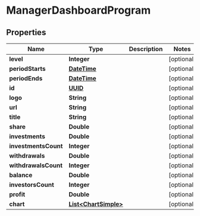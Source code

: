 
# ManagerDashboardProgram

## Properties
Name | Type | Description | Notes
------------ | ------------- | ------------- | -------------
**level** | **Integer** |  |  [optional]
**periodStarts** | [**DateTime**](DateTime.md) |  |  [optional]
**periodEnds** | [**DateTime**](DateTime.md) |  |  [optional]
**id** | [**UUID**](UUID.md) |  |  [optional]
**logo** | **String** |  |  [optional]
**url** | **String** |  |  [optional]
**title** | **String** |  |  [optional]
**share** | **Double** |  |  [optional]
**investments** | **Double** |  |  [optional]
**investmentsCount** | **Integer** |  |  [optional]
**withdrawals** | **Double** |  |  [optional]
**withdrawalsCount** | **Integer** |  |  [optional]
**balance** | **Double** |  |  [optional]
**investorsCount** | **Integer** |  |  [optional]
**profit** | **Double** |  |  [optional]
**chart** | [**List&lt;ChartSimple&gt;**](ChartSimple.md) |  |  [optional]



